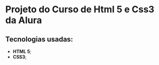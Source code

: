 # Projeto do Curso de Html 5 e Css3 da Alura

## Tecnologias usadas:
- **HTML 5**;  
- **CSS3**;  

